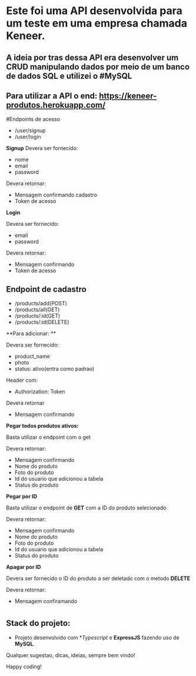 # Este foi uma API desenvolvida para um teste em uma empresa chamada Keneer.
## A ideia por tras dessa API era desenvolver um CRUD manipulando dados por meio de um banco de dados SQL e utilizei o #MySQL

## Para utilizar a API o end: https://keneer-produtos.herokuapp.com/

#Endpoints de acesso

- /user/signup
- /user/login

**Signup**
Devera ser fornecido:

- nome
- email
- password

Devera retornar: 

- Mensagem confirmando cadastro
- Token de acesso

**Login**

Devera ser fornecido:

- email
- password

Devera retornar:

- Mensagem confirmando
- Token de acesso

## Endpoint de cadastro

- /products/add(POST)
- /products/all(GET)
- /products/:id(GET)
- /products/:id(DELETE)

**Para adicionar: **

Devera ser fornecido:

- product_name
- photo
- status: ativo(entra como padrao)

Header com:

- Authorization: Token

Devera retornar

- Mensagem confirmando

**Pegar todos produtos ativos:**

Basta utilizar o endpoint com o get

Devera retornar:

- Mensagem confirmando
- Nome do produto
- Foto do produto
- Id do usuario que adicionou a tabela
- Status do produto

**Pegar por ID**

Basta utilizar o endpoint de **GET** com a ID do produto selecionado

Devera retornar:

- Mensagem confirmando
- Nome do produto
- Foto do produto
- Id do usuario que adicionou a tabela
- Status do produto

**Apagar por ID**

Devera ser fornecido o ID do produto a ser deletado com o metodo **DELETE**

Devera retornar:

- Mensagem confiramando


#

## Stack do projeto:

- Projeto desenvolvido com **Typescript* e **ExpressJS** fazendo uso de **MySQL**.

Qualquer sugestao, dicas, ideias, sempre bem vindo! 

Happy coding!
